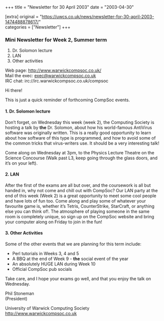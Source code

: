 +++
title = "Newsletter for 30 April 2003"
date = "2003-04-30"

[extra]
original = "https://uwcs.co.uk/news/newsletter-for-30-april-2003-1474488878617/"    
categories = ["Newsletter"]
+++

### Mini Newsletter for Week 2, Summer term

1.  Dr. Solomon lecture
2.  LAN
3.  Other activities

Web page: http://www.warwickcompsoc.co.uk/  
Mail the exec: exec@warwickcompsoc.co.uk  
IRC chat: irc://irc.warwickcompsoc.co.uk/compsoc

Hi there\!

This is just a quick reminder of forthcoming CompSoc events.

#### 1\. Dr. Solomon lecture

Don’t forget, on Wednesday this week (week 2), the Computing Society is hosting a talk by **the** Dr. Solomon, about how his world-famous AntiVirus software was originally written. This is a really good opportunity to learn  
about how software of this type is programmed, and how to avoid some of the common tricks that virus-writers use. It should be a very interesting talk\!

Come along on Wednesday at 3pm, to the Physics Lecture Theatre on the Science Concourse (Walk past L3, keep going through the glass doors, and it’s on your left).

#### 2\. LAN

After the first of the exams are all but over, and the coursework is all but handed in, why not come and chill out with CompSoc? Our LAN party at the end of this week (Week 2) is a great opportunity to meet some cool people and have lots of fun too. Come along and play some of whatever your favourite game is, whether it’s Tetris, CounterStrike, StarCraft, or anything else you can think of\!. The atmosphere of playing someone in the same room is completely unique, so sign up on the CompSoc website and bring your computer along on Friday to join in the fun\!

#### 3\. Other Activities

Some of the other events that we are planning for this term include:

  - Perl tutorials in Weeks 3, 4 and 5
  - A BBQ at the end of Week 9 - **the** social event of the year
  - An absolutely HUGE LAN during Week 10
  - Official CompSoc pub socials

Take care, and I hope your exams go well, and that you enjoy the talk on Wednesday.

Phil Stoneman  
(President)

University of Warwick Computing Society  
http://www.warwickcompsoc.co.uk
